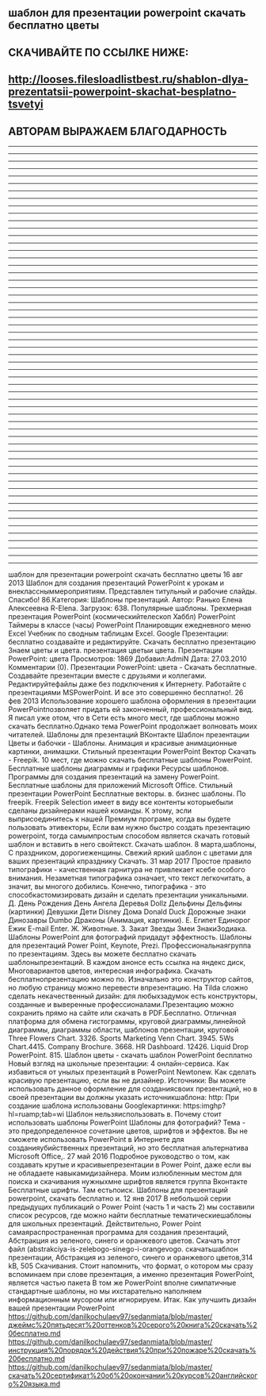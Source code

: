 шаблон для презентации powerpoint скачать бесплатно цветы
--------------------------------------------------
СКАЧИВАЙТЕ ПО ССЫЛКЕ НИЖЕ:
--------------------------------------------------
http://looses.filesloadlistbest.ru/shablon-dlya-prezentatsii-powerpoint-skachat-besplatno-tsvetyi
--------------------------------------------------
АВТОРАМ ВЫРАЖАЕМ БЛАГОДАРНОСТЬ
--------------------------------------------------
--------------------------------------------------
--------------------------------------------------
--------------------------------------------------
--------------------------------------------------
--------------------------------------------------
--------------------------------------------------
--------------------------------------------------
--------------------------------------------------
--------------------------------------------------
--------------------------------------------------
--------------------------------------------------
--------------------------------------------------
--------------------------------------------------
--------------------------------------------------
--------------------------------------------------
--------------------------------------------------
--------------------------------------------------
--------------------------------------------------
--------------------------------------------------
--------------------------------------------------
--------------------------------------------------
--------------------------------------------------
--------------------------------------------------
--------------------------------------------------
--------------------------------------------------
--------------------------------------------------
--------------------------------------------------
--------------------------------------------------
--------------------------------------------------
--------------------------------------------------
--------------------------------------------------
--------------------------------------------------
--------------------------------------------------
--------------------------------------------------
--------------------------------------------------
--------------------------------------------------
--------------------------------------------------
--------------------------------------------------
--------------------------------------------------
--------------------------------------------------
--------------------------------------------------
--------------------------------------------------
--------------------------------------------------
--------------------------------------------------
--------------------------------------------------
--------------------------------------------------
--------------------------------------------------
--------------------------------------------------
--------------------------------------------------
--------------------------------------------------
--------------------------------------------------
--------------------------------------------------
--------------------------------------------------
--------------------------------------------------
--------------------------------------------------
--------------------------------------------------
--------------------------------------------------
шаблон для презентации powerpoint скачать бесплатно цветы 16 авг 2013  Шаблон для создания презентаций PowerPoint к урокам и внеклассныммероприятиям. Представлен титульный и рабочие слайды. Спасибо! 86.Категория: Шаблоны презентаций. Автор: Ранько Елена Алексеевна  R-Elena. Загрузок: 638. Популярные шаблоны. Трехмерная презентация PowerPoint (космическийтелескоп Хаббл) PowerPoint  Таймеры в классе (часы) PowerPoint Планировщик ежедневного меню Excel  Учебник по сводным таблицам Excel. Google Презентации: бесплатно создавайте и редактируйте. Скачать бесплатно презентацию Знаем цветы и цвета. презентация цветыи цвета. Презентации PowerPoint: цвета  Просмотров: 1869  Добавил:AdmiN  Дата: 27.03.2010  Комментарии (0). Презентации PowerPoint: цвета - Скачать бесплатные. Создавайте презентации вместе с друзьями и коллегами. Редактируйтефайлы даже без подключения к Интернету. Работайте с презентациями MSPowerPoint. И все это совершенно бесплатно!. 26 фев 2013  Использование хорошего шаблона оформления в презентации PowerPointпозволяет придать ей законченный, профессиональный вид. Я писал уже отом, что в Сети есть много мест, где шаблоны можно скачать бесплатно.Однако тема PowerPoint продолжает волновать моих читателей. Шаблоны для презентаций  ВКонтакте
Шаблон презентации Цветы и бабочки - Шаблоны. Анимация и красивые анимационные картинки, анимашки. Стильный презентации PowerPoint Вектор  Скачать - Freepik. 10 мест, где можно скачать бесплатные шаблоны PowerPoint. Бесплатные шаблоны диаграммы и графики  Ресурсы шаблонов. Программы для создания презентаций на замену PowerPoint. Бесплатные шаблоны для приложений Microsoft Office. Стильный презентации PowerPoint Бесплатные векторы. в. бизнес шаблоны. По freepik. Freepik Selection имеет в виду все контенты которыебыли сделаны дизайнерами нашей команды. К этому, эсли выприсоединитесь к нашей Премиум програме, когда вы будете пользовать этивекторы,
Если вам нужно быстро создать презентацию powerpoint, тогда самымпростым способом является скачать готовый шаблон и вставить в него свойтекст.  Скачать шаблон. 8 марта,шаблоны, С праздником, дорогиеженщины. Свежий яркий шаблон с цветами для ваших презентаций кпразднику Скачать. 31 мар 2017  Простое правило типографики - качественная гарнитура не привлекает ксебе особого внимания. Незаметная типографика означает, что текст легкочитать, а значит, вы многого добились. Конечно, типографика - это способкастомизировать дизайн и сделать презентации уникальными. Д. День Рождения  День Ангела  Деревья  Dollz  Дельфины  Дельфины (картинки)  Девушки  Дети  Disney  Дома  Donald Duck  Дорожные знаки Динозавры  Dumbo  Драконы (Анимация, картинки). Е. Египет  Единорог Ежик  E-mail  Enter. Ж. Животные. З. Закат  Звезды  Змеи  ЗнакиЗодиака. Шаблоны PowerPoint для фотографий придадут эффектность. Шаблоны для презентаций Power Point, Keynote, Prezi. Профессиональнаягруппа по презентациям. Здесь вы можете бесплатно скачать шаблоныпрезентаций. В каждом анонсе есть ссылка на яндекс диск,  Многовариантов цветов, интересная инфографика. Скачать бесплатнопрезентацию можно по. Изначально это конструктор сайтов, но любую страницу можно перевести впрезентацию. На Tilda сложно сделать некачественный дизайн: для любыхзадумок есть конструкторы, созданные и выверенные профессионалами.Презентацию можно сохранить прямо на сайте или скачать в PDF.Бесплатно. Отличная платформа для обмена гистограммы, круговой диаграммы,линейной диаграммы, диаграммы области, шаблонов презентации, круговой Three Flowers Chart. 3326. Sports Marketing Venn Chart. 3945. 5Ws Chart.4415. Company Brochure. 3668. HR Dashboard. 12426. Liquid Drop PowerPoint. 815. Шаблон цветы - скачать шаблон PowerPoint бесплатно
Новый взгляд на школьные презентации: 4 онлайн-сервиса. Как избавиться от унылых презентаций в PowerPoint  Newtonew. Как сделать красивую презентацию, если вы не дизайнер. Источники: Вы можете использовать данное оформление для созданиясвоих презентаций, но в своей презентации вы должны указать источникшаблона: http: При создание шаблона использованы Googleкартинки: https:imghp?hl=ruamp;tab=wi Шаблон нельзяиспользовать в. Почему стоит использовать шаблоны PowerPoint Шаблоны для фотографий?  Тема - это предопределенное сочетание цветов, шрифтов и эффектов. Вы не сможете использовать PowerPoint в Интернете для созданияубийственных презентаций, но это бесплатная альтернатива Microsoft Office,. 27 май 2016  Подробное руководство о том, как создавать крутые и красивыепрезентации в Power Point, даже если вы не обладаете навыкамидизайнера.  Моим излюбленным местом для поиска и скачивания нужныхмне шрифтов является группа Вконтакте Бесплатные шрифты. Там естьпоиск. Шаблоны для презентаций powerpoint, скачать бесплатно и. 12 янв 2017  В небольшой серии предыдущих публикаций о Power Point (часть 1 и часть 2) мы составили список ресурсов, где можно найти бесплатные тематическиешаблоны для школьных презентаций. Действительно, Power Point  самаяраспространенная программа для создания презентаций,
Абстракция из зеленого, синего и оранжевого цветов. Скачать этот файл (abstrakciya-is-zelebogo-sinego-i-orangevogo. скачатьшаблон презентации, Абстракция из зеленого, синего и оранжевого цветов,314 kB, 505 Скачивания. Стоит напомнить, что формат, о котором мы сразу вспоминаем при слове презентация, а именно презентация PowerPoint, является частью пакета В том же PowerPoint вполне симпатичные стандартные шаблоны, но мы ихстарательно наполняем информационным мусором или игнорируем. Итак. Как улучшить дизайн вашей презентации PowerPoint
https://github.com/danilkochulaev97/sedanmiata/blob/master/джеймс%20пятьдесят%20оттенков%20серого%20книга%20скачать%20бесплатно.md
https://github.com/danilkochulaev97/sedanmiata/blob/master/инструкция%20порядок%20действия%20при%20пожаре%20скачать%20бесплатно.md
https://github.com/danilkochulaev97/sedanmiata/blob/master/скачать%20сертификат%20об%20окончании%20курсов%20английского%20языка.md